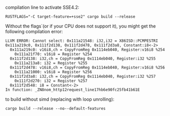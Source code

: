 compilation line to activate SSE4.2:

`RUSTFLAGS="-C target-feature=+sse2" cargo build --release`

Without the flags`(or if your CPU does not support it), you might get
the following compilation error:

```
LLVM ERROR: Cannot select: 0x111a21548: i32,i32 = X86ISD::PCMPESTRI 0x111a219c0, 0x111f2d138, 0x111f2d478, 0x111f2d3a8, Constant:i8<-2>
  0x111a219c0: v16i8,ch = CopyFromReg 0x1114eb040, Register:v16i8 %254
    0x111a21f70: v16i8 = Register %254
  0x111f2d138: i32,ch = CopyFromReg 0x1114eb040, Register:i32 %255
    0x111a213a8: i32 = Register %255
  0x111f2d478: v16i8,ch = CopyFromReg 0x1114eb040, Register:v16i8 %256
    0x111a21000: v16i8 = Register %256
  0x111f2d3a8: i32,ch = CopyFromReg 0x1114eb040, Register:i32 %257
    0x111f2d270: i32 = Register %257
  0x111f2d548: i8 = Constant<-2>
In function: _ZN8nom_http12request_line17hb6e90fc25fb41b61E
```

to build without simd (replacing with loop unrolling):

`cargo build --release --no--default-features`
